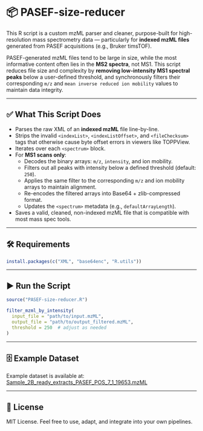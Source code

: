 # 📦 PASEF-size-reducer

This R script is a custom mzML parser and cleaner, purpose-built for high-resolution mass spectrometry data — particularly for **indexed mzML files** generated from PASEF acquisitions (e.g., Bruker timsTOF). 

PASEF-generated mzML files tend to be large in size, while the most informative content often lies in the **MS2 spectra**, not MS1. This script reduces file size and complexity by **removing low-intensity MS1 spectral peaks** below a user-defined threshold, and synchronously filters their corresponding `m/z` and `mean inverse reduced ion mobility` values to maintain data integrity.

---

## ✅ What This Script Does

- Parses the raw XML of an **indexed mzML** file line-by-line.
- Strips the invalid `<indexList>`, `<indexListOffset>`, and `<fileChecksum>` tags that otherwise cause byte offset errors in viewers like TOPPView.
- Iterates over each `<spectrum>` block.
- For **MS1 scans only**:
  - Decodes the binary arrays: `m/z`, `intensity`, and ion mobility.
  - Filters out all peaks with intensity below a defined threshold (default: `250`).
  - Applies the same filter to the corresponding `m/z` and ion mobility arrays to maintain alignment.
  - Re-encodes the filtered arrays into Base64 + zlib-compressed format.
  - Updates the `<spectrum>` metadata (e.g., `defaultArrayLength`).
- Saves a valid, cleaned, non-indexed mzML file that is compatible with most mass spec tools.

---

## 🛠️ Requirements

```r
install.packages(c("XML", "base64enc", "R.utils"))
```

---

## ▶️ Run the Script

```r
source("PASEF-size-reducer.R")

filter_mzml_by_intensity(
  input_file = "path/to/input.mzML",
  output_file = "path/to/output_filtered.mzML",
  threshold = 250  # adjust as needed
)
```

---

## 🗄️ Example Dataset

Example dataset is available at:  
[Sample_2B_ready_extracts_PASEF_POS_7_1_19653.mzML](http://users.uoa.gr/~nalygizakis/PASEF-size-reducer/Sample_2B_ready_extracts_PASEF_POS_7_1_19653.mzML)

---

## 📄 License

MIT License. Feel free to use, adapt, and integrate into your own pipelines.
